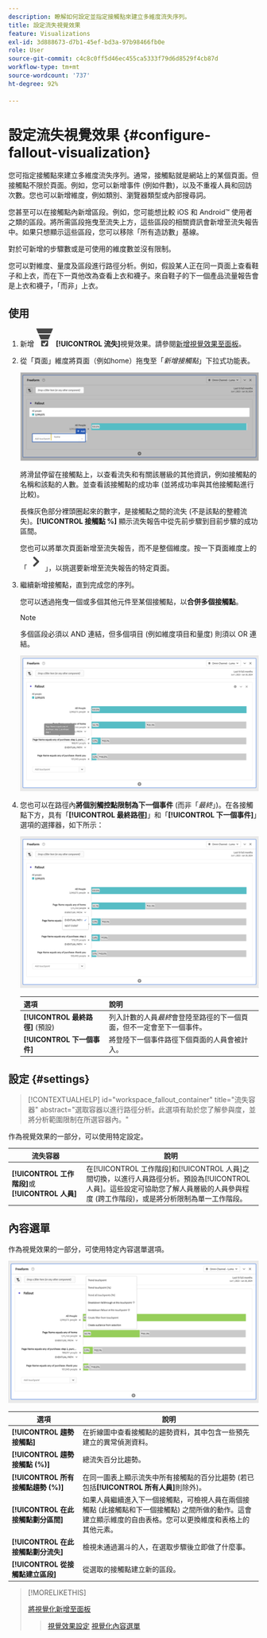 ```yaml
---
description: 瞭解如何設定並指定接觸點來建立多維度流失序列。
title: 設定流失視覺效果
feature: Visualizations
exl-id: 3d888673-d7b1-45ef-bd3a-97b98466fb0e
role: User
source-git-commit: c4c8c0ff5d46ec455ca5333f79d6d8529f4cb87d
workflow-type: tm+mt
source-wordcount: '737'
ht-degree: 92%

---
```


# 設定流失視覺效果 {#configure-fallout-visualization}


您可指定接觸點來建立多維度流失序列。通常，接觸點就是網站上的某個頁面。但接觸點不限於頁面。例如，您可以新增事件 (例如件數)，以及不重複人員和回訪次數。您也可以新增維度，例如類別、瀏覽器類型或內部搜尋詞。

您甚至可以在接觸點內新增區段。例如，您可能想比較 iOS 和 Android™ 使用者之類的區段。將所需區段拖曳至流失上方，這些區段的相關資訊會新增至流失報告中。如果只想顯示這些區段，您可以移除「所有造訪數」基線。

對於可新增的步驟數或是可使用的維度數並沒有限制。

您可以對維度、量度及區段進行路徑分析。例如，假設某人正在同一頁面上查看鞋子和上衣，而在下一頁他改為查看上衣和襪子。來自鞋子的下一個產品流量報告會是上衣和襪子，「而非」上衣。

## 使用

1. 新增 ![ConversionFunnel](/help/assets/icons/ConversionFunnel.svg) **[!UICONTROL 流失]**&#x200B;視覺效果。請參閱[新增視覺效果至面板](../freeform-analysis-visualizations.md#add-visualizations-to-a-panel)。
1. 從「頁面」維度將頁面（例如home）拖曳至「*新增接觸點*」下拉式功能表。

   ![將首頁從首頁維度拖曳至新增接觸點欄位。](assets/fallout-drag.png)

   將滑鼠停留在接觸點上，以查看流失和有關該層級的其他資訊，例如接觸點的名稱和該點的人數。並查看該接觸點的成功率 (並將成功率與其他接觸點進行比較)。

   長條灰色部分裡頭圈起來的數字，是接觸點之間的流失 (不是該點的整體流失)。**[!UICONTROL 接觸點 %]** 顯示流失報告中從先前步驟到目前步驟的成功區間。

   您也可以將單次頁面新增至流失報告，而不是整個維度。按一下頁面維度上的「![ChevronRight](/help/assets/icons/ChevronRight.svg)」，以挑選要新增至流失報告的特定頁面。

1. 繼續新增接觸點，直到完成您的序列。

   您可以透過拖曳一個或多個其他元件至某個接觸點，以&#x200B;**合併多個接觸點**。

   >[!NOTE]
   >
   >多個區段必須以 AND 連結，但多個項目 (例如維度項目和量度) 則須以 OR 連結。

   ![頁面：CamerRoll 或頁面：相機接觸點醒目提示。](assets/fallout-or.png)

1. 您也可以在路徑內&#x200B;**將個別觸控點限制為下一個事件** (而非「*最終*」)。在各接觸點下方，具有「**[!UICONTROL 最終路徑]**」和「**[!UICONTROL 下一個事件]**」選項的選擇器，如下所示：

   ![「所有造訪數」視圖顯示醒目提示的「最終路徑」選項。](assets/fallout-nexthit.png)

   | 選項 | 說明 |
   |---|---|
   | **[!UICONTROL 最終路徑]** (預設) | 列入計數的人員&#x200B;*最終*&#x200B;會登陸至路徑的下一個頁面，但不一定會至下一個事件。 |
   | **[!UICONTROL 下一個事件]** | 將登陸下一個事件路徑下個頁面的人員會被計入。 |


## 設定 {#settings}

>[!CONTEXTUALHELP]
>id="workspace_fallout_container"
>title="流失容器"
>abstract="選取容器以進行路徑分析。此選項有助於您了解參與度，並將分析範圍限制在所選容器內。"

作為視覺效果的一部分，可以使用特定設定。

| 流失容器 | 說明 |
|--- |--- |
| **[!UICONTROL 工作階段]**&#x200B;或&#x200B;**[!UICONTROL 人員]** | 在[!UICONTROL 工作階段]和[!UICONTROL 人員]之間切換，以進行人員路徑分析。預設為[!UICONTROL 人員]。這些設定可協助您了解人員層級的人員參與程度 (跨工作階段)，或是將分析限制為單一工作階段。 |


## 內容選單

作為視覺效果的一部分，可使用特定內容選單選項。

![流失選項](assets/fallout-options.png)

| 選項 | 說明 |
|--- |--- |
| **[!UICONTROL 趨勢接觸點]** | 在折線圖中查看接觸點的趨勢資料，其中包含一些預先建立的異常偵測資料。 |
| **[!UICONTROL 趨勢接觸點 (%)]** | 總流失百分比趨勢。 |
| **[!UICONTROL 所有接觸點趨勢 (%)]** | 在同一圖表上顯示流失中所有接觸點的百分比趨勢 (若已包括&#x200B;**[!UICONTROL 所有人員]**&#x200B;則除外)。 |
| **[!UICONTROL 在此接觸點劃分區間]** | 如果人員繼續進入下一個接觸點，可檢視人員在兩個接觸點 (此接觸點和下一個接觸點) 之間所做的動作。這會建立顯示維度的自由表格。您可以更換維度和表格上的其他元素。 |
| **[!UICONTROL 在此接觸點劃分流失]** | 檢視未通過漏斗的人，在選取步驟後立即做了什麼事。 |
| **[!UICONTROL 從接觸點建立區段]** | 從選取的接觸點建立新的區段。 |

>[!MORELIKETHIS]
>
>[將視覺化新增至面板](/help/analysis-workspace/visualizations/freeform-analysis-visualizations.md#add-visualizations-to-a-panel)
>>[視覺效果設定](/help/analysis-workspace/visualizations/freeform-analysis-visualizations.md#settings)
>>[視覺化內容選單](/help/analysis-workspace/visualizations/freeform-analysis-visualizations.md#context-menu)
>

